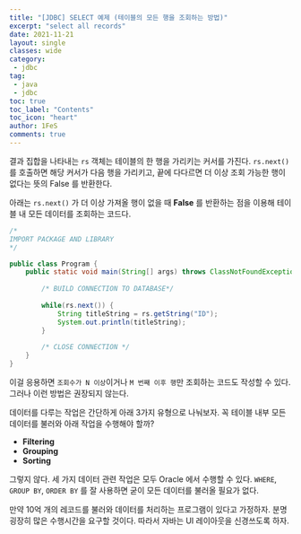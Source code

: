 ```yaml
---
title: "[JDBC] SELECT 예제 (테이블의 모든 행을 조회하는 방법)"
excerpt: "select all records"
date: 2021-11-21
layout: single
classes: wide
category:
 - jdbc
tag:
 - java
 - jdbc
toc: true
toc_label: "Contents"
toc_icon: "heart"
author: 1FeS
comments: true
---
```


결과 집합을 나타내는 `rs` 객체는 테이블의 한 행을 가리키는 커서를 가진다. `rs.next()` 를 호출하면 해당 커서가 다음 행을 가리키고, 끝에 다다르면 더 이상 조회 가능한 행이 없다는 뜻의 False 를 반환한다.

아래는 `rs.next()` 가 더 이상 가져올 행이 없을 때 **False** 를 반환하는 점을 이용해 테이블 내 모든 데이터를 조회하는 코드다.

```java
/*
IMPORT PACKAGE AND LIBRARY
*/

public class Program {
	public static void main(String[] args) throws ClassNotFoundException, SQLException {
		
		/* BUILD CONNECTION TO DATABASE*/
		
		while(rs.next()) {
			String titleString = rs.getString("ID");
			System.out.println(titleString);
		}
		
		/* CLOSE CONNECTION */
	}
}
```

이걸 응용하면 `조회수가 N 이상`이거나 `M 번째 이후 행`만 조회하는 코드도 작성할 수 있다. 그러나 이런 방법은 권장되지 않는다.

데이터를 다루는 작업은 간단하게 아래 3가지 유형으로 나눠보자. 꼭 테이블 내부 모든 데이터를 불러와 아래 작업을 수행해야 할까?

- **Filtering**
- **Grouping**
- **Sorting** 

그렇지 않다. 세 가지 데이터 관련 작업은 모두 Oracle 에서 수행할 수 있다. `WHERE`, `GROUP BY`, `ORDER BY` 를 잘 사용하면 굳이 모든 데이터를 불러올 필요가 없다. 

만약 10억 개의 레코드를 불러와 데이터를 처리하는 프로그램이 있다고 가정하자. 분명 굉장히 많은 수행시간을 요구할 것이다. 따라서 자바는 UI 레이아웃을 신경쓰도록 하자. 

